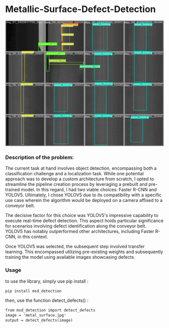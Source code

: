 # Metallic-Surface-Defect-Detection

<img src="project1/exp16/val_batch0_labels.jpg" width="700" height="400">

### Description of the problem: 
The current task at hand involves object detection, encompassing both a classification challenge and a localization task. While one potential approach was to develop a custom architecture from scratch, I opted to streamline the pipeline creation process by leveraging a prebuilt and pre-trained model. In this regard, I had two viable choices: Faster R-CNN and YOLOV5. Ultimately, I chose YOLOV5 due to its compatibility with a specific use case wherein the algorithm would be deployed on a camera affixed to a conveyor belt.

The decisive factor for this choice was YOLOV5's impressive capability to execute real-time defect detection. This aspect holds particular significance for scenarios involving defect identification along the conveyor belt. YOLOV5 has notably outperformed other architectures, including Faster R-CNN, in this context.

Once YOLOV5 was selected, the subsequent step involved transfer learning. This encompassed utilizing pre-existing weights and subsequently training the model using available images showcasing defects.

### Usage

to use the library, simply use pip install : 

```shell
pip install msd_detection
```
then, use the function detect_defects() : 

```
from msd_detection import detect_defects
image = 'metal_surface.jpg'
output = detect_defects(image)
```


